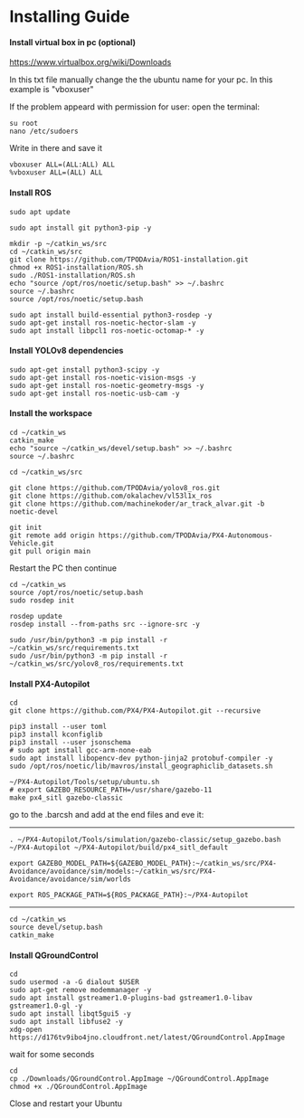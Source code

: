 # Installing Guide


#### Install virtual box in pc (optional)
https://www.virtualbox.org/wiki/Downloads

In this txt file manually change the the ubuntu name for your pc. In this example is "vboxuser"

If the problem appeard with permission for user:
open the terminal:

```
su root
nano /etc/sudoers
```
Write in there and save it
```
vboxuser ALL=(ALL:ALL) ALL
%vboxuser ALL=(ALL) ALL
```

#### Install ROS
```
sudo apt update
```
```
sudo apt install git python3-pip -y
```
```
mkdir -p ~/catkin_ws/src
cd ~/catkin_ws/src
git clone https://github.com/TPODAvia/ROS1-installation.git
chmod +x ROS1-installation/ROS.sh
sudo ./ROS1-installation/ROS.sh
echo "source /opt/ros/noetic/setup.bash" >> ~/.bashrc
source ~/.bashrc
source /opt/ros/noetic/setup.bash
```
```
sudo apt install build-essential python3-rosdep -y
sudo apt-get install ros-noetic-hector-slam -y
sudo apt install libpcl1 ros-noetic-octomap-* -y
```

#### Install YOLOv8 dependencies

```
sudo apt-get install python3-scipy -y
sudo apt-get install ros-noetic-vision-msgs -y
sudo apt-get install ros-noetic-geometry-msgs -y
sudo apt-get install ros-noetic-usb-cam -y
```

#### Install the workspace
```
cd ~/catkin_ws
catkin_make
echo "source ~/catkin_ws/devel/setup.bash" >> ~/.bashrc
source ~/.bashrc
```
```
cd ~/catkin_ws/src

git clone https://github.com/TPODAvia/yolov8_ros.git
git clone https://github.com/okalachev/vl53l1x_ros
git clone https://github.com/machinekoder/ar_track_alvar.git -b noetic-devel

git init
git remote add origin https://github.com/TPODAvia/PX4-Autonomous-Vehicle.git
git pull origin main
```

Restart the PC then continue

```
cd ~/catkin_ws
source /opt/ros/noetic/setup.bash
sudo rosdep init
```
```
rosdep update
rosdep install --from-paths src --ignore-src -y
```
```
sudo /usr/bin/python3 -m pip install -r ~/catkin_ws/src/requirements.txt
sudo /usr/bin/python3 -m pip install -r ~/catkin_ws/src/yolov8_ros/requirements.txt
```
#### Install PX4-Autopilot
```
cd
git clone https://github.com/PX4/PX4-Autopilot.git --recursive

pip3 install --user toml
pip3 install kconfiglib
pip3 install --user jsonschema
# sudo apt install gcc-arm-none-eab
sudo apt install libopencv-dev python-jinja2 protobuf-compiler -y
sudo /opt/ros/noetic/lib/mavros/install_geographiclib_datasets.sh

~/PX4-Autopilot/Tools/setup/ubuntu.sh
# export GAZEBO_RESOURCE_PATH=/usr/share/gazebo-11
make px4_sitl gazebo-classic
```
go to the .barcsh and add at the end files and eve it:

---------------------------------------------------------------------------------
```
. ~/PX4-Autopilot/Tools/simulation/gazebo-classic/setup_gazebo.bash ~/PX4-Autopilot ~/PX4-Autopilot/build/px4_sitl_default

export GAZEBO_MODEL_PATH=${GAZEBO_MODEL_PATH}:~/catkin_ws/src/PX4-Avoidance/avoidance/sim/models:~/catkin_ws/src/PX4-Avoidance/avoidance/sim/worlds

export ROS_PACKAGE_PATH=${ROS_PACKAGE_PATH}:~/PX4-Autopilot
```
---------------------------------------------------------------------------------

```
cd ~/catkin_ws
source devel/setup.bash
catkin_make
```

#### Install QGroundControl
```
cd
sudo usermod -a -G dialout $USER
sudo apt-get remove modemmanager -y
sudo apt install gstreamer1.0-plugins-bad gstreamer1.0-libav gstreamer1.0-gl -y
sudo apt install libqt5gui5 -y
sudo apt install libfuse2 -y
xdg-open https://d176tv9ibo4jno.cloudfront.net/latest/QGroundControl.AppImage
```
wait for some seconds
```
cd
cp ./Downloads/QGroundControl.AppImage ~/QGroundControl.AppImage
chmod +x ./QGroundControl.AppImage
```

Close and restart your Ubuntu